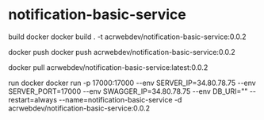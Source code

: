 # notification-basic-service

build docker
docker build . -t acrwebdev/notification-basic-service:0.0.2

docker push
docker push acrwebdev/notification-basic-service:0.0.2

docker pull acrwebdev/notification-basic-service:latest:0.0.2

run docker
docker run -p 17000:17000 --env SERVER_IP=34.80.78.75 --env SERVER_PORT=17000 --env SWAGGER_IP=34.80.78.75 --env DB_URI="" --restart=always --name=notification-basic-service -d acrwebdev/notification-basic-service:0.0.2
